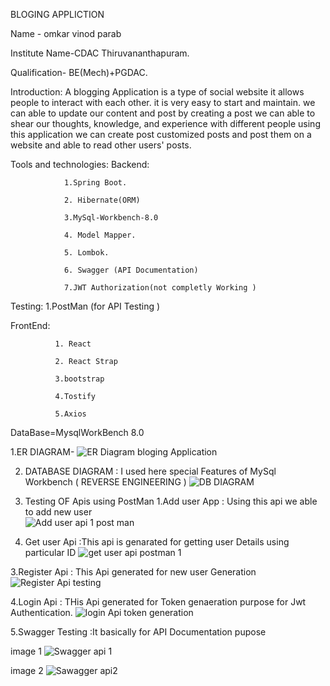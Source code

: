 BLOGING APPLICTION 
 
Name - omkar vinod parab


Institute Name-CDAC Thiruvananthapuram.

Qualification- BE(Mech)+PGDAC. 

Introduction:
A blogging Application is a type of social website it allows people to interact with each other. it is very easy to start and maintain. we can able to update our content and post by creating a post we can able to shear our thoughts, knowledge, and experience with different people using this application we can create post customized posts and post them on a website and able to read other users' posts.


Tools and technologies:
 Backend:       
                 
                1.Spring Boot.
                
                2. Hibernate(ORM)
                
                3.MySql-Workbench-8.0
 
                4. Model Mapper.
               
                5. Lombok.
                
                6. Swagger (API Documentation)
                
                7.JWT Authorization(not completly Working )

 Testing:
              1.PostMan (for API Testing )

FrontEnd:
              
              1. React 
              
              2. React Strap
              
              3.bootstrap 
              
              4.Tostify
              
              5.Axios          

DataBase=MysqlWorkBench 8.0

1.ER DIAGRAM-
![ER Diagram bloging Application](https://user-images.githubusercontent.com/110629636/196459622-7cfa4513-4de5-48c2-849f-7d38590e796e.png)

2. DATABASE DIAGRAM : I used here special Features of MySql Workbench ( REVERSE ENGINEERING  )
![DB DIAGRAM](https://user-images.githubusercontent.com/110629636/196463728-43761ab8-4f20-43f5-982d-f1163bbefece.png)

3. Testing OF Apis using PostMan
1.Add user App : Using this api we able to add new user  
![Add user api 1 post man](https://user-images.githubusercontent.com/110629636/196471611-98d59f8f-f45b-4cba-85eb-bfd4463955d9.png)


2. Get user Api :This api is genarated for getting user Details using particular ID
![get user api postman 1 ](https://user-images.githubusercontent.com/110629636/196473016-7a12fa67-c2b2-4416-8a56-4e6c19ddde8e.png)


3.Register Api : This Api generated for new user Generation
![Register Api testing ](https://user-images.githubusercontent.com/110629636/196473249-f32891e4-ad69-440b-97f8-591c94481227.png)


4.Login Api : THis Api generated for Token genaeration purpose for Jwt Authentication.
![login Api token generation](https://user-images.githubusercontent.com/110629636/196473670-d09140a0-9f57-480c-bec2-24d199e97520.png)


5.Swagger Testing :It basically for API Documentation pupose 

image 1
![Swagger api 1](https://user-images.githubusercontent.com/110629636/196474202-b0ad436f-a920-4094-8ca5-db7a6ee3359e.png)

image 2 
![Sawagger api2](https://user-images.githubusercontent.com/110629636/196474212-e18eb256-2a7a-4641-90e5-748732489629.png)







